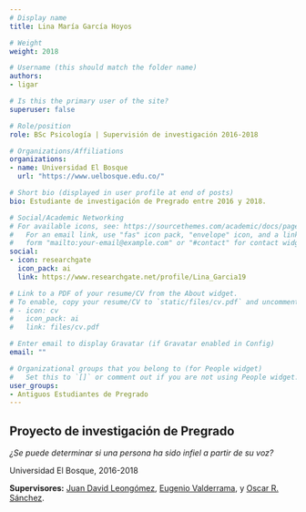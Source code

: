 ```yaml
---
# Display name
title: Lina María García Hoyos

# Weight
weight: 2018

# Username (this should match the folder name)
authors:
- ligar

# Is this the primary user of the site?
superuser: false

# Role/position
role: BSc Psicología | Supervisión de investigación 2016-2018

# Organizations/Affiliations
organizations:
- name: Universidad El Bosque
  url: "https://www.uelbosque.edu.co/"

# Short bio (displayed in user profile at end of posts)
bio: Estudiante de investigación de Pregrado entre 2016 y 2018.

# Social/Academic Networking
# For available icons, see: https://sourcethemes.com/academic/docs/page-builder/#icons
#   For an email link, use "fas" icon pack, "envelope" icon, and a link in the
#   form "mailto:your-email@example.com" or "#contact" for contact widget.
social:
- icon: researchgate
  icon_pack: ai
  link: https://www.researchgate.net/profile/Lina_Garcia19

# Link to a PDF of your resume/CV from the About widget.
# To enable, copy your resume/CV to `static/files/cv.pdf` and uncomment the lines below.
# - icon: cv
#   icon_pack: ai
#   link: files/cv.pdf

# Enter email to display Gravatar (if Gravatar enabled in Config)
email: ""

# Organizational groups that you belong to (for People widget)
#   Set this to `[]` or comment out if you are not using People widget.
user_groups:
- Antiguos Estudiantes de Pregrado
---
```


## **Proyecto de investigación de Pregrado**  

*¿Se puede determinar si una persona ha sido infiel a partir de su voz?*

Universidad El Bosque, 2016-2018

**Supervisores:** [Juan David Leongómez](/es/#about), [Eugenio Valderrama](/es/author/eugenio-valderrama/), y [Oscar R. Sánchez](/es/author/oscar-r.-sanchez/).
